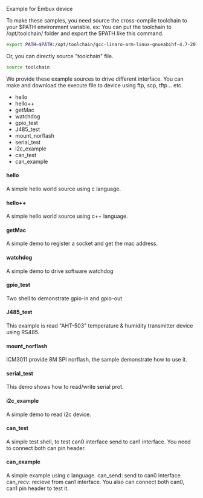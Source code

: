 Example for Embux device

To make these samples, you need source the cross-compile toolchain to your $PATH environment variable.
ex:
You can put the toolchain to /opt/toolchain/ folder and export the $PATH like this command.
```sh
export PATH=$PATH:/opt/toolchain/gcc-linaro-arm-linux-gnueabihf-4.7-2013.04-20130415_linux/bin/
```
Or, you can directly source "toolchain" file.
```sh
source toolchain
```

We provide these example sources to drive different interface.
You can make and download the execute file to device using ftp, scp, tftp... etc.


- hello
- hello++
- getMac
- watchdog
- gpio_test
- J485_test
- mount_norflash
- serial_test
- i2c_example
- can_test
- can_example

#### hello ####
A simple hello world source using c language.

#### hello++ ####
A simple hello world source using c++ language.

#### getMac ####
A simple demo to register a socket and get the mac address.

#### watchdog ####
A simple demo to drive software watchdog

#### gpio_test ####
Two shell to demonstrate gpio-in and gpio-out

#### J485_test ####
This example is read "AHT-503" temperature & humidity transmitter device using RS485.

#### mount_norflash ####
ICM3011 provide 8M SPI norflash, the sample demonstrate how to use it.

#### serial_test ####
This demo shows how to read/write serial prot.

#### i2c_example ####
A simple demo to read i2c device.

#### can_test ####
A simple test shell, to test can0 interface send to can1 interface. You need to connect both can pin header.

#### can_example ####
A simple example using c language. 
can_send: send to can0 interface.
can_recv: recieve from can1 interface.
You also can connect both can0, can1 pin header to test it.
